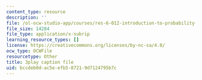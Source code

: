 ```yaml
---
content_type: resource
description: ''
file: /ol-ocw-studio-app/courses/res-6-012-introduction-to-probability-spring-2018/bccdeb0dac5eefb587219d7124795b7c_vjYanZ1nsZg.srt
file_size: 14284
file_type: application/x-subrip
learning_resource_types: []
license: https://creativecommons.org/licenses/by-nc-sa/4.0/
ocw_type: OCWFile
resourcetype: Other
title: 3play caption file
uid: bccdeb0d-ac5e-efb5-8721-9d7124795b7c
---
```

